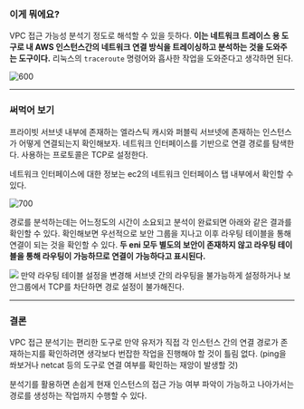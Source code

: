 
### 이게 뭐에요?

VPC 접근 가능성 분석기 정도로 해석할 수 있을 듯하다. **이는 네트워크 트레이스 용 도구로 내 AWS 인스턴스간의 네트워크 연결 방식을 트레이싱하고 분석하는 것을 도와주는 도구이다.** 리눅스의 `traceroute` 명령어와 흡사한 작업을 도와준다고 생각하면 된다.

![600](https://csocrates-s3.s3.ap-northeast-2.amazonaws.com/VPC%20Reachability%20Analyzer%20/%20%EC%8A%A4%ED%81%AC%EB%A6%B0%EC%83%B7%202024-07-19%20%EC%98%A4%ED%9B%84%206.17.26.png)

___
### 써먹어 보기

프라이빗 서브넷 내부에 존재하는 엘라스틱 캐시와 퍼블릭 서브넷에 존재하는 인스턴스가 어떻게 연결되는지 확인해보자. 네트워크 인터페이스를 기반으로 연결 경로를 탐색한다. 사용하는 프로토콜은 TCP로 설정한다.

네트워크 인터페이스에 대한 정보는 ec2의 네트워크 인터페이스 탭 내부에서 확인할 수 있다.

![700](https://csocrates-s3.s3.ap-northeast-2.amazonaws.com/VPC%20Reachability%20Analyzer%20/%20%EC%8A%A4%ED%81%AC%EB%A6%B0%EC%83%B7%202024-07-19%20%EC%98%A4%ED%9B%84%206.41.46.png)

경로를 분석하는데는 어느정도의 시간이 소요되고 분석이 완료되면 아래와 같은 결과를 확인할 수 있다. 확인해보면 우선적으로 보안 그룹을 지나고 이후 라우팅 테이블을 통해 연결이 되는 것을 확인할 수 있다. **두 eni 모두 별도의 보안이 존재하지 않고 라우팅 테이블을 통해 라우팅이 가능하므로 연결이 가능하다고 표시된다.**

![](https://csocrates-s3.s3.ap-northeast-2.amazonaws.com/VPC%20Reachability%20Analyzer%20/%20%EC%8A%A4%ED%81%AC%EB%A6%B0%EC%83%B7%202024-07-19%20%EC%98%A4%ED%9B%84%206.47.17.png)
만약 라우팅 테이블 설정을 변경해 서브넷 간의 라우팅을 불가능하게 설정하거나 보안그룹에서 TCP를 차단하면 경로 설정이 불가해진다.
___
### 결론

VPC 접근 분석기는 편리한 도구로 만약 유저가 직접 각 인스턴스 간의 연결 경로가 존재하는지를 확인하려면 생각보다 번잡한 작업을 진행해야 할 것이 틀림 없다. (ping을 쏴보거나 netcat 등의 도구로 연결 여부를 확인하는 재앙이 발생할 것)

분석기를 활용하면 손쉽게 현재 인스턴스의 접근 가능 여부 파악이 가능하고 나아가서는 경로를 생성하는 작업까지 수행할 수 있다.
